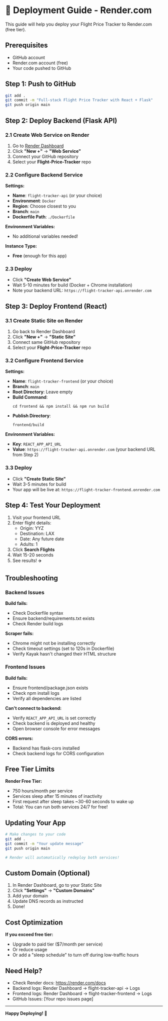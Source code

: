 # 🚀 Deployment Guide - Render.com

This guide will help you deploy your Flight Price Tracker to Render.com (free tier).

## Prerequisites

- GitHub account
- Render.com account (free)
- Your code pushed to GitHub

## Step 1: Push to GitHub

```bash
git add .
git commit -m "Full-stack Flight Price Tracker with React + Flask"
git push origin main
```

## Step 2: Deploy Backend (Flask API)

### 2.1 Create Web Service on Render

1. Go to [Render Dashboard](https://dashboard.render.com/)
2. Click **"New +"** → **"Web Service"**
3. Connect your GitHub repository
4. Select your **Flight-Price-Tracker** repo

### 2.2 Configure Backend Service

**Settings:**
- **Name**: `flight-tracker-api` (or your choice)
- **Environment**: `Docker`
- **Region**: Choose closest to you
- **Branch**: `main`
- **Dockerfile Path**: `./Dockerfile`

**Environment Variables:**
- No additional variables needed!

**Instance Type:**
- **Free** (enough for this app)

### 2.3 Deploy

- Click **"Create Web Service"**
- Wait 5-10 minutes for build (Docker + Chrome installation)
- Note your backend URL: `https://flight-tracker-api.onrender.com`

## Step 3: Deploy Frontend (React)

### 3.1 Create Static Site on Render

1. Go back to Render Dashboard
2. Click **"New +"** → **"Static Site"**
3. Connect same GitHub repository
4. Select your **Flight-Price-Tracker** repo

### 3.2 Configure Frontend Service

**Settings:**
- **Name**: `flight-tracker-frontend` (or your choice)
- **Branch**: `main`
- **Root Directory**: Leave empty
- **Build Command**:
  ```
  cd frontend && npm install && npm run build
  ```
- **Publish Directory**:
  ```
  frontend/build
  ```

**Environment Variables:**
- **Key**: `REACT_APP_API_URL`
- **Value**: `https://flight-tracker-api.onrender.com` (your backend URL from Step 2)

### 3.3 Deploy

- Click **"Create Static Site"**
- Wait 3-5 minutes for build
- Your app will be live at: `https://flight-tracker-frontend.onrender.com`

## Step 4: Test Your Deployment

1. Visit your frontend URL
2. Enter flight details:
   - Origin: YYZ
   - Destination: LAX
   - Date: Any future date
   - Adults: 1
3. Click **Search Flights**
4. Wait 15-20 seconds
5. See results! ✈️

## Troubleshooting

### Backend Issues

**Build fails:**
- Check Dockerfile syntax
- Ensure backend/requirements.txt exists
- Check Render build logs

**Scraper fails:**
- Chrome might not be installing correctly
- Check timeout settings (set to 120s in Dockerfile)
- Verify Kayak hasn't changed their HTML structure

### Frontend Issues

**Build fails:**
- Ensure frontend/package.json exists
- Check npm install logs
- Verify all dependencies are listed

**Can't connect to backend:**
- Verify `REACT_APP_API_URL` is set correctly
- Check backend is deployed and healthy
- Open browser console for error messages

**CORS errors:**
- Backend has flask-cors installed
- Check backend logs for CORS configuration

## Free Tier Limits

**Render Free Tier:**
- 750 hours/month per service
- Services sleep after 15 minutes of inactivity
- First request after sleep takes ~30-60 seconds to wake up
- Total: You can run both services 24/7 for free!

## Updating Your App

```bash
# Make changes to your code
git add .
git commit -m "Your update message"
git push origin main

# Render will automatically redeploy both services!
```

## Custom Domain (Optional)

1. In Render Dashboard, go to your Static Site
2. Click **"Settings"** → **"Custom Domains"**
3. Add your domain
4. Update DNS records as instructed
5. Done!

## Cost Optimization

**If you exceed free tier:**
- Upgrade to paid tier ($7/month per service)
- Or reduce usage
- Or add a "sleep schedule" to turn off during low-traffic hours

## Need Help?

- Check Render docs: https://render.com/docs
- Backend logs: Render Dashboard → flight-tracker-api → Logs
- Frontend logs: Render Dashboard → flight-tracker-frontend → Logs
- GitHub Issues: [Your repo issues page]

---

**Happy Deploying! 🎉**
